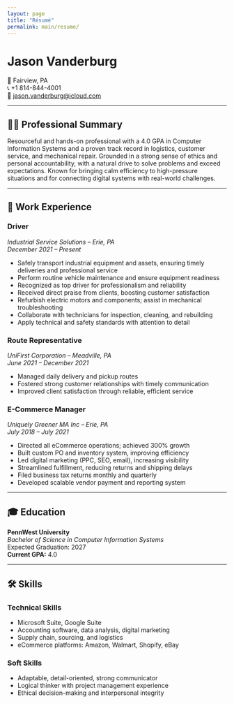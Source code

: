```yaml
---
layout: page
title: "Résumé"
permalink: main/resume/
---
```


# Jason Vanderburg  
📍 Fairview, PA  
📞 +1 814-844-4001  
📧 [jason.vanderburg@icloud.com](mailto:jason.vanderburg@icloud.com)

---

## 👨‍💼 Professional Summary

Resourceful and hands-on professional with a 4.0 GPA in Computer Information Systems and a proven track record in logistics, customer service, and mechanical repair. Grounded in a strong sense of ethics and personal accountability, with a natural drive to solve problems and exceed expectations. Known for bringing calm efficiency to high-pressure situations and for connecting digital systems with real-world challenges.

---

## 💼 Work Experience

### **Driver**  
*Industrial Service Solutions – Erie, PA*  
*December 2021 – Present*  
- Safely transport industrial equipment and assets, ensuring timely deliveries and professional service  
- Perform routine vehicle maintenance and ensure equipment readiness  
- Recognized as top driver for professionalism and reliability  
- Received direct praise from clients, boosting customer satisfaction  
- Refurbish electric motors and components; assist in mechanical troubleshooting  
- Collaborate with technicians for inspection, cleaning, and rebuilding  
- Apply technical and safety standards with attention to detail

### **Route Representative**  
*UniFirst Corporation – Meadville, PA*  
*June 2021 – December 2021*  
- Managed daily delivery and pickup routes  
- Fostered strong customer relationships with timely communication  
- Improved client satisfaction through reliable, efficient service

### **E-Commerce Manager**  
*Uniquely Greener MA Inc – Erie, PA*  
*July 2018 – July 2021*  
- Directed all eCommerce operations; achieved 300% growth  
- Built custom PO and inventory system, improving efficiency  
- Led digital marketing (PPC, SEO, email), increasing visibility  
- Streamlined fulfillment, reducing returns and shipping delays  
- Filed business tax returns monthly and quarterly  
- Developed scalable vendor payment and reporting system

---

## 🎓 Education

**PennWest University**  
*Bachelor of Science in Computer Information Systems*  
Expected Graduation: 2027  
**Current GPA:** 4.0

---

## 🛠 Skills

### Technical Skills
- Microsoft Suite, Google Suite  
- Accounting software, data analysis, digital marketing  
- Supply chain, sourcing, and logistics  
- eCommerce platforms: Amazon, Walmart, Shopify, eBay

### Soft Skills
- Adaptable, detail-oriented, strong communicator  
- Logical thinker with project management experience  
- Ethical decision-making and interpersonal integrity